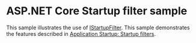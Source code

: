 # ASP.NET Core Startup filter sample

This sample illustrates the use of [IStartupFilter](https://docs.microsoft.com/en-us/dotnet/api/microsoft.aspnetcore.hosting.istartupfilter). This sample demonstrates the features described in [Application Startup: Startup filters](https://docs.microsoft.com/aspnet/core/fundamentals/startup#startup-filters).
